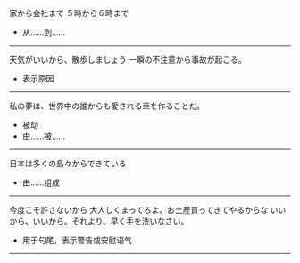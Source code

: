 家から会社まで
５時から６時まで
- 从……到……

---

天気がいいから、散歩しましょう
一瞬の不注意から事故が起こる。
- 表示原因


---

私の夢は、世界中の誰からも愛される車を作ることだ。
- 被动
- 由……被……


---

日本は多くの島々からできている
- 由……组成

---

今度こそ許さないから
大人しくまってろよ。お土産買ってきてやるからな
いいから、いいから。それより、早く手を洗いなさい。
- 用于句尾，表示警告或安慰语气



---
